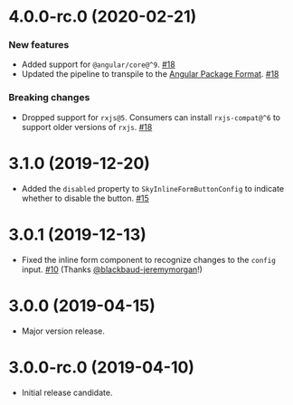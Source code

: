 # 4.0.0-rc.0 (2020-02-21)

### New features

- Added support for `@angular/core@^9`. [#18](https://github.com/blackbaud/skyux-inline-form/pull/18)
- Updated the pipeline to transpile to the [Angular Package Format](https://docs.google.com/document/d/1CZC2rcpxffTDfRDs6p1cfbmKNLA6x5O-NtkJglDaBVs/preview). [#18](https://github.com/blackbaud/skyux-inline-form/pull/18)

### Breaking changes

- Dropped support for `rxjs@5`. Consumers can install `rxjs-compat@^6` to support older versions of `rxjs`. [#18](https://github.com/blackbaud/skyux-inline-form/pull/18)

# 3.1.0 (2019-12-20)

- Added the `disabled` property to `SkyInlineFormButtonConfig` to indicate whether to disable the button. [#15](https://github.com/blackbaud/skyux-inline-form/pull/15)

# 3.0.1 (2019-12-13)

- Fixed the inline form component to recognize changes to the `config` input. [#10](https://github.com/blackbaud/skyux-inline-form/pull/10) (Thanks [@blackbaud-jeremymorgan](https://github.com/blackbaud-jeremymorgan)!)

# 3.0.0 (2019-04-15)

- Major version release.

# 3.0.0-rc.0 (2019-04-10)

- Initial release candidate.
